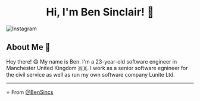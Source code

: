 <h1 align="center">Hi, I'm Ben Sinclair! 🎸</h1>

![Instagram](https://img.shields.io/badge/Instagram-%23E4405F.svg?style=for-the-badge&logo=Instagram&logoColor=white)


## About Me :wave:

Hey there! :smile: My name is Ben. I'm a 23-year-old software engineer in Manchester United Kingdom 🇬🇧. I work as a senior software egnineer for the civil service as well as run my own software company Lunite Ltd.

<!-- More info on badges below: https://github.com/badges/shields/blob/master/doc/logos.md -->

<hr/>

:star: From [@BenSincs](https://github.com/bensincs)
